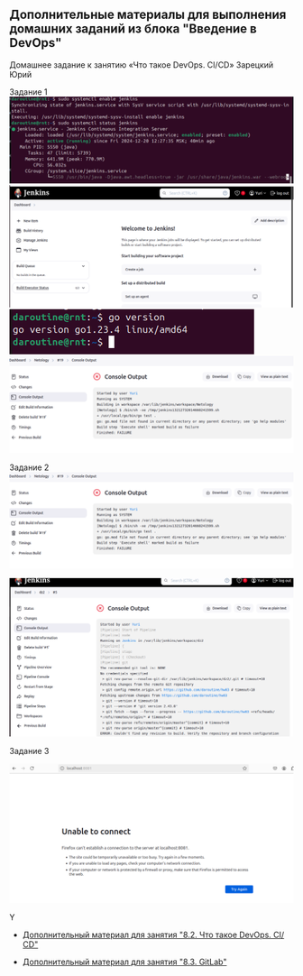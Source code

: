 ## Дополнительные материалы для выполнения домашних заданий из блока "Введение в DevOps"
Домашнее задание к занятию «Что такое DevOps. СI/СD»
Зарецкий Юрий

Задание 1 
![фото к заданию 1](https://github.com/daroutine/hw03/blob/main/jenkins.png)
![фото к заданию 11](https://github.com/daroutine/hw03/blob/main/jenkins2.png)
![фото к заданию 12](https://github.com/daroutine/hw03/blob/main/jenkinsgo-3.png)
![фото к заданию 13](https://github.com/daroutine/hw03/blob/main/jenkins5.png)

Задание 2
![фото к заданию 2](https://github.com/daroutine/hw03/blob/main/jenkins5.png)

![фото к заданию 1](https://github.com/daroutine/hw03/blob/main/jenkins7dz2.png)

Задание 3

![фото к заданию 3](https://github.com/daroutine/hw03/blob/main/nexus.png)



Y

- [Дополнительный материал для занятия "8.2. Что такое DevOps. СI/СD"](CICD/8.2-hw.md)

- [Дополнительный материал для занятия "8.3. GitLab"](https://github.com/netology-code/sdvps-materials/tree/main/gitlab)
